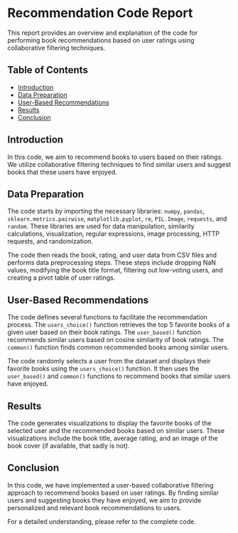 # Recommendation Code Report

This report provides an overview and explanation of the code for performing book recommendations based on user ratings using collaborative filtering techniques.

## Table of Contents

- [Introduction](#introduction)
- [Data Preparation](#data-preparation)
- [User-Based Recommendations](#user-based-recommendations)
- [Results](#results)
- [Conclusion](#conclusion)

## Introduction

In this code, we aim to recommend books to users based on their ratings. We utilize collaborative filtering techniques to find similar users and suggest books that these users have enjoyed.

## Data Preparation

The code starts by importing the necessary libraries: `numpy`, `pandas`, `sklearn.metrics.pairwise`, `matplotlib.pyplot`, `re`, `PIL.Image`, `requests`, and `random`. These libraries are used for data manipulation, similarity calculations, visualization, regular expressions, image processing, HTTP requests, and randomization.

The code then reads the book, rating, and user data from CSV files and performs data preprocessing steps. These steps include dropping NaN values, modifying the book title format, filtering out low-voting users, and creating a pivot table of user ratings.

## User-Based Recommendations

The code defines several functions to facilitate the recommendation process. The `users_choice()` function retrieves the top 5 favorite books of a given user based on their book ratings. The `user_based()` function recommends similar users based on cosine similarity of book ratings. The `common()` function finds common recommended books among similar users.

The code randomly selects a user from the dataset and displays their favorite books using the `users_choice()` function. It then uses the `user_based()` and `common()` functions to recommend books that similar users have enjoyed.

## Results

The code generates visualizations to display the favorite books of the selected user and the recommended books based on similar users. These visualizations include the book title, average rating, and an image of the book cover (if available, that sadly is not).

## Conclusion

In this code, we have implemented a user-based collaborative filtering approach to recommend books based on user ratings. By finding similar users and suggesting books they have enjoyed, we aim to provide personalized and relevant book recommendations to users.

For a detailed understanding, please refer to the complete code.